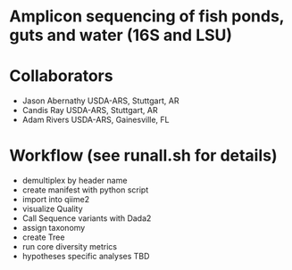 # Amplicon sequencing of fish ponds, guts and water (16S and LSU)

# Collaborators

 * Jason Abernathy USDA-ARS, Stuttgart, AR
 * Candis Ray USDA-ARS, Stuttgart, AR
 * Adam Rivers USDA-ARS, Gainesville, FL

# Workflow (see runall.sh for details)

 * demultiplex by header name
 * create manifest with python script
 * import into qiime2
 * visualize Quality
 * Call Sequence variants with Dada2
 * assign taxonomy
 * create Tree
 * run core diversity metrics
 * hypotheses specific analyses TBD
